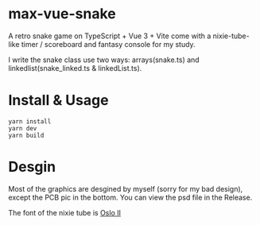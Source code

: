 # max-vue-snake
A retro snake game on TypeScript + Vue 3 + Vite come with a nixie-tube-like timer / scoreboard and fantasy console for my study.

I write the snake class use two ways: arrays(snake.ts) and linkedlist(snake_linked.ts & linkedList.ts).


# Install & Usage
```
yarn install
yarn dev
yarn build
```

# Desgin

Most of the graphics are desgined by myself (sorry for my bad design), except the PCB pic in the bottom. You can view the psd file in the Release.

The font of the nixie tube is [Oslo II](https://www.1001fonts.com/oslo-ii-font.html)